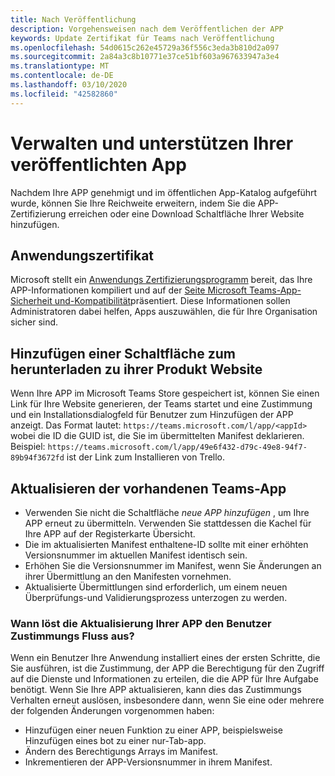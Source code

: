 ```yaml
---
title: Nach Veröffentlichung
description: Vorgehensweisen nach dem Veröffentlichen der APP
keywords: Update Zertifikat für Teams nach Veröffentlichung
ms.openlocfilehash: 54d0615c262e45729a36f556c3eda3b810d2a097
ms.sourcegitcommit: 2a84a3c8b10771e37ce51bf603a967633947a3e4
ms.translationtype: MT
ms.contentlocale: de-DE
ms.lasthandoff: 03/10/2020
ms.locfileid: "42582860"
---
```

# <a name="maintain-and-support-your-published-app"></a>Verwalten und unterstützen Ihrer veröffentlichten App 

Nachdem Ihre APP genehmigt und im öffentlichen App-Katalog aufgeführt wurde, können Sie Ihre Reichweite erweitern, indem Sie die APP-Zertifizierung erreichen oder eine Download Schaltfläche Ihrer Website hinzufügen.

## <a name="application-certificate"></a>Anwendungszertifikat

Microsoft stellt ein [Anwendungs Zertifizierungsprogramm](./application-certification.md) bereit, das Ihre APP-Informationen kompiliert und auf der [Seite Microsoft Teams-App-Sicherheit und-Kompatibilität](https://aka.ms/AppCertification)präsentiert. Diese Informationen sollen Administratoren dabei helfen, Apps auszuwählen, die für Ihre Organisation sicher sind.

## <a name="add-a-download-button-to-your-product-site"></a>Hinzufügen einer Schaltfläche zum herunterladen zu ihrer Produkt Website

Wenn Ihre APP im Microsoft Teams Store gespeichert ist, können Sie einen Link für Ihre Website generieren, der Teams startet und eine Zustimmung und ein Installationsdialogfeld für Benutzer zum Hinzufügen der APP anzeigt.
Das Format lautet: `https://teams.microsoft.com/l/app/<appId>` wobei die ID die GUID ist, die Sie im übermittelten Manifest deklarieren.
Beispiel: `https://teams.microsoft.com/l/app/49e6f432-d79c-49e8-94f7-89b94f3672fd` ist der Link zum Installieren von Trello.

## <a name="updating-your-existing-teams-app"></a>Aktualisieren der vorhandenen Teams-App

* Verwenden Sie nicht die Schaltfläche *neue APP hinzufügen* , um Ihre APP erneut zu übermitteln. Verwenden Sie stattdessen die Kachel für Ihre APP auf der Registerkarte Übersicht.
* Die im aktualisierten Manifest enthaltene-ID sollte mit einer erhöhten Versionsnummer im aktuellen Manifest identisch sein.
* Erhöhen Sie die Versionsnummer im Manifest, wenn Sie Änderungen an ihrer Übermittlung an den Manifesten vornehmen.
* Aktualisierte Übermittlungen sind erforderlich, um einem neuen Überprüfungs-und Validierungsprozess unterzogen zu werden.


### <a name="when-does-updating-your-app-trigger-the-user-consent-flow"></a>Wann löst die Aktualisierung Ihrer APP den Benutzer Zustimmungs Fluss aus?

Wenn ein Benutzer Ihre Anwendung installiert eines der ersten Schritte, die Sie ausführen, ist die Zustimmung, der APP die Berechtigung für den Zugriff auf die Dienste und Informationen zu erteilen, die die APP für Ihre Aufgabe benötigt. Wenn Sie Ihre APP aktualisieren, kann dies das Zustimmungs Verhalten erneut auslösen, insbesondere dann, wenn Sie eine oder mehrere der folgenden Änderungen vorgenommen haben:

* Hinzufügen einer neuen Funktion zu einer APP, beispielsweise Hinzufügen eines bot zu einer nur-Tab-app.
* Ändern des Berechtigungs Arrays im Manifest.
* Inkrementieren der APP-Versionsnummer in ihrem Manifest.
